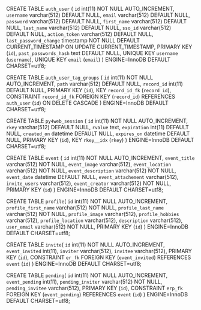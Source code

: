 CREATE TABLE `auth_user` (
  `id` int(11) NOT NULL AUTO_INCREMENT,
  `username` varchar(512) DEFAULT NULL,
  `email` varchar(512) DEFAULT NULL,
  `password` varchar(512) DEFAULT NULL,
  `first_name` varchar(512) DEFAULT NULL,
  `last_name` varchar(512) DEFAULT NULL,
  `sso_id` varchar(512) DEFAULT NULL,
  `action_token` varchar(512) DEFAULT NULL,
  `last_password_change` timestamp NOT NULL DEFAULT CURRENT_TIMESTAMP ON UPDATE CURRENT_TIMESTAMP,
  PRIMARY KEY (`id`),
  `past_passwords_hash` text DEFAULT NULL,
  UNIQUE KEY `username` (`username`),
  UNIQUE KEY `email` (`email`)
) ENGINE=InnoDB DEFAULT CHARSET=utf8;

CREATE TABLE `auth_user_tag_groups` (
  `id` int(11) NOT NULL AUTO_INCREMENT,
  `path` varchar(512) DEFAULT NULL,
  `record_id` int(11) DEFAULT NULL,
  PRIMARY KEY (`id`),
  KEY `record_id_fk` (`record_id`),
  CONSTRAINT `record_id_fk` FOREIGN KEY (`record_id`) REFERENCES `auth_user` (`id`) ON DELETE CASCADE
) ENGINE=InnoDB DEFAULT CHARSET=utf8;

CREATE TABLE `py4web_session` (
  `id` int(11) NOT NULL AUTO_INCREMENT,
  `rkey` varchar(512) DEFAULT NULL,
  `rvalue` text,
  `expiration` int(11) DEFAULT NULL,
  `created_on` datetime DEFAULT NULL,
  `expires_on` datetime DEFAULT NULL,
  PRIMARY KEY (`id`),
  KEY `rkey__idx` (`rkey`)
) ENGINE=InnoDB DEFAULT CHARSET=utf8;


<!-- create our own databases start here -->

CREATE TABLE `event` (
  `id` int(11) NOT NULL AUTO_INCREMENT,
  `event_title` varchar(512) NOT NULL,
  `event_image` varchar(512),
  `event_location` varchar(512) NOT NULL,
  `event_description` varchar(512) NOT NULL,
  `event_date` datetime DEFAULT NULL,
  `event_attachement` varchar(512),
  `invite_users`  varchar(512),
  `event_creator` varchar(512) NOT NULL,
  PRIMARY KEY (`id`)
) ENGINE=InnoDB DEFAULT CHARSET=utf8;


CREATE TABLE `profile`(
  `id` int(11) NOT NULL AUTO_INCREMENT,
  `profile_first_name` varchar(512) NOT NULL,
  `profile_last_name` varchar(512) NOT NULL,
  `profile_image` varchar(512),
  `profile_hobbies`  varchar(512),
  `profile_location`  varchar(512),
  `description`        varchar(512),
  `user_email` varchar(512) NOT NULL,
  PRIMARY KEY (`id`)
) ENGINE=InnoDB DEFAULT CHARSET=utf8;

CREATE TABLE `invite`(
  `id` int(11) NOT NULL AUTO_INCREMENT,
  `event_invited` int(11),
  `inviter` varchar(512),
  `invitee` varchar(512),
  PRIMARY KEY (`id`),
  CONSTRAINT `er_fk` FOREIGN KEY (`event_invited`) REFERENCES `event` (`id`)
) ENGINE=InnoDB DEFAULT CHARSET=utf8;

CREATE TABLE `pending`(
  `id` int(11) NOT NULL AUTO_INCREMENT,
  `event_pending` int(11),
  `pending_inviter` varchar(512) NOT NULL, 
  `pending_invitee` varchar(512),
  PRIMARY KEY (`id`),
  CONSTRAINT `erp_fk` FOREIGN KEY (`event_pending`) REFERENCES `event` (`id`)
) ENGINE=InnoDB DEFAULT CHARSET=utf8;

<!-- 
CREATE TABLE `tags` (
  `id` int(11) NOT NULL AUTO_INCREMENT,
  `tag_name` varchar(512),
  `color` varchar(512),
  `uses` int(11) DEFAULT 0,
  PRIMARY KEY (`id`)
) ENGINE=InnoDB DEFAULT CHARSET=utf8;

CREATE TABLE `posts` (
  `id` int(11) NOT NULL AUTO_INCREMENT,
  `title` varchar(512) NOT NULL,
  `body` text NOT NULL,
  `created_by` int(11) NOT NULL,
  `created_on` datetime,
  `image_url` varchar(512),
  `tag1` int(11),
  `tag2` int(11),
  `tag3` int(11),
  `lat` double,
  `lng` double,
  `inverse_max_freq` double DEFAULT 1.0,
  PRIMARY KEY (`id`),
  CONSTRAINT `cb_fk` FOREIGN KEY (`created_by`) REFERENCES `auth_user` (`id`),
  CONSTRAINT `t1_fk` FOREIGN KEY (`tag1`) REFERENCES `tags` (`id`),
  CONSTRAINT `t2_fk` FOREIGN KEY (`tag2`) REFERENCES `tags` (`id`),
  CONSTRAINT `t3_fk` FOREIGN KEY (`tag3`) REFERENCES `tags` (`id`)
) ENGINE=InnoDB DEFAULT CHARSET=utf8;

CREATE TABLE `terms` (
  `id` int(11) NOT NULL AUTO_INCREMENT,
  `term` varchar(13) NOT NULL,
  `doc_freq` double,
  PRIMARY KEY (`id`)
) ENGINE=InnoDB DEFAULT CHARSET=utf8;

CREATE TABLE `term_freq` (
  `id` int(11) NOT NULL AUTO_INCREMENT,
  `post` int(11),
  `term` int(11),
  `post_freq` double,
  PRIMARY KEY (`id`),
  CONSTRAINT `p_fk` FOREIGN KEY (`post`) REFERENCES `posts` (`id`),
  CONSTRAINT `t_fk` FOREIGN KEY (`term`) REFERENCES `terms` (`id`)
) ENGINE=InnoDB DEFAULT CHARSET=utf8;

CREATE TABLE `rating` (
  `id` int(11) NOT NULL AUTO_INCREMENT,
  `post` int(11),
  `user` int(11),
  PRIMARY KEY (`id`),
  CONSTRAINT `pr_fk` FOREIGN KEY (`post`) REFERENCES `posts` (`id`),
  CONSTRAINT `ur_fk` FOREIGN KEY (`user`) REFERENCES `auth_user` (`id`)
) ENGINE=InnoDB DEFAULT CHARSET=utf8; -->